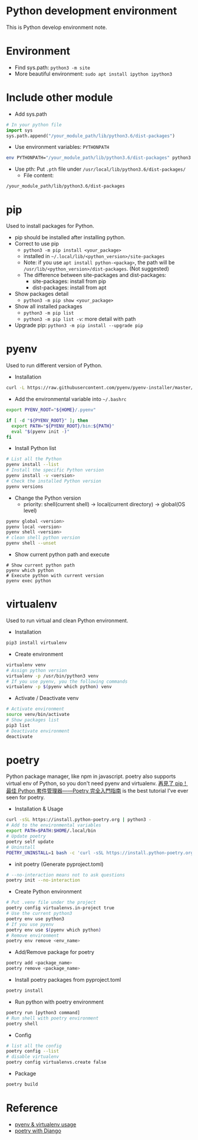 # Python development environment

This is Python develop environment note.

# Environment

* Find sys.path: `python3 -m site`
* More beautiful environment: `sudo apt install ipython ipython3`

# Include other module

* Add sys.path
```py
# In your python file
import sys
sys.path.append("/your_module_path/lib/python3.6/dist-packages")
```
* Use environment variables: `PYTHONPATH`
```bash
env PYTHONPATH="/your_module_path/lib/python3.6/dist-packages" python3
```
* Use pth: Put `.pth` file under `/usr/local/lib/python3.6/dist-packages/`
  - File content:
```
/your_module_path/lib/python3.6/dist-packages
```

# pip

Used to install packages for Python.

* pip should be installed after installing python.
* Correct to use pip
  - `python3 -m pip install <your_package>`
  - installed in `~/.local/lib/<python_version>/site-packages`
  - Note: if you use `apt install python-<packag>`, the path will be `/usr/lib/<python_version>/dist-packages`. (Not suggested)
  - The difference between site-packages and dist-packages:
    * site-packages: install from pip
    * dist-packages: install from apt
* Show packages detail
  - `python3 -m pip show <your_package>`
* Show all installed packages
  - `python3 -m pip list`
  - `python3 -m pip list -v`: more detail with path
* Upgrade pip: `python3 -m pip install --upgrade pip`

# pyenv

Used to run different version of Python.

* Installation

```bash
curl -L https://raw.githubusercontent.com/pyenv/pyenv-installer/master/bin/pyenv-installer | bash
```

* Add the environmental variable into `~/.bashrc`

```bash
export PYENV_ROOT="${HOME}/.pyenv"

if [ -d "${PYENV_ROOT}" ]; then
  export PATH="${PYENV_ROOT}/bin:${PATH}"
  eval "$(pyenv init -)"
fi
```

* Install Python list

```bash
# List all the Python
pyenv install --list
# Install the specific Python version 
pyenv install -v <version>
# Check the installed Python version
pyenv versions
```

* Change the Python version
  - priority: shell(current shell) -> local(current directory) -> global(OS level)

```bash
pyenv global <version>
pyenv local <version>
pyenv shell <version>
# clean shell python version
pyenv shell --unset
```

* Show current python path and execute

```
# Show current python path
pyenv which python
# Execute python with current version
pyenv exec python
```

# virtualenv

Used to run virtual and clean Python environment.

* Installation

```bash
pip3 install virtualenv
```

* Create environment

```bash
virtualenv venv
# Assign python version
virtualenv -p /usr/bin/python3 venv
# If you use pyenv, you the following commands
virtualenv -p $(pyenv which python) venv
```

* Activate / Deactivate venv

```bash
# Activate environment
source venv/bin/activate
# Show packages list
pip3 list
# Deactivate environment
deactivate
```

# poetry

Python package manager, like npm in javascript.
poetry also supports virtual env of Python, so you don't need pyenv and virtualenv.
[再見了 pip！最佳 Python 套件管理器——Poetry 完全入門指南](https://blog.kyomind.tw/python-poetry/) is the best tutorial I've ever seen for poetry.

* Installation & Usage

```bash
curl -sSL https://install.python-poetry.org | python3 -
# Add to the environmental variables
export PATH=$PATH:$HOME/.local/bin
# Update poetry
poetry self update
# Uninstall
POETRY_UNINSTALL=1 bash -c 'curl -sSL https://install.python-poetry.org | python3'
```

* init poetry (Generate pyproject.toml)

```bash
# --no-interaction means not to ask questions
poetry init --no-interaction
```

* Create Python environment

```bash
# Put .venv file under the project
poetry config virtualenvs.in-project true
# Use the current python3
poetry env use python3
# If you use pyenv
poetry env use $(pyenv which python)
# Remove environment
poetry env remove <env_name>
```

* Add/Remove package for poetry

```bash
poetry add <package_name>
poetry remove <package_name>
```

* Install poetry packages from pyproject.toml

```bash
poetry install
```

* Run python with poetry environment

```bash
poetry run [python3 command]
# Run shell with poetry environment
poetry shell
```

* Config

```bash
# list all the config
poetry config --list
# disable virtualenv
poetry config virtualenvs.create false
```

* Package

```bash
poetry build
```

# Reference
* [pyenv & virtualenv usage](https://www.maxlist.xyz/2020/04/01/python-pyenv-virtualenv/)
* [poetry with Django](https://ithelp.ithome.com.tw/articles/10233355)
